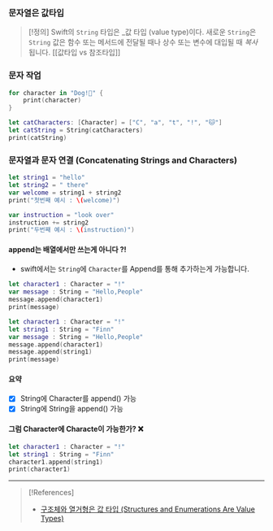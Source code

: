
### 문자열은 값타입
>[!정의]
>Swift의 `String` 타입은 _값 타입 (value type)이다. 
>새로운 `String`은`String` 값은 함수 또는 메서드에 전달될 때나 상수 또는 변수에 대입될 때 _복사_ 됩니다.  [[값타입 vs 참조타입]]

### 문자 작업


```swift title:String에서_Character_추출
for character in "Dog!🐶" {
    print(character)
}
```
```swift title:[Character]->String
let catCharacters: [Character] = ["C", "a", "t", "!", "🐱"]
let catString = String(catCharacters)
print(catString)
```

### 문자열과 문자 연결 (Concatenating Strings and Characters)

```swift title:string끼리_더하기
let string1 = "hello"
let string2 = " there"
var welcome = string1 + string2
print("첫번째 예시 : \(welcome)")

var instruction = "look over"
instruction += string2
print("두번째 예시 : \(instruction)")
```

#### append는 배열에서만 쓰는게 아니다 ?!
- swift에서는 `String`에 `Character`를 Append를 통해 추가하는게 가능합니다.
```swift title:Character에서의_append
let character1 : Character = "!"
var message : String = "Hello,People"
message.append(character1)
print(message)
```

```swift title:String에_String도_append가되나?
let character1 : Character = "!"
let string1 : String = "Finn"
var message : String = "Hello,People"
message.append(character1)
message.append(string1)
print(message)
```
####  요약
- [x] String에 Character를 append() 가능
- [x] String에 String을 append() 가능
#### 그럼 Character에 Characte이 가능한가?  ❌

```swift error:4
let character1 : Character = "!"
let string1 : String = "Finn"
character1.append(string1)
print(character1)
```

---

>[!References]
>- [구조체와 열거형은 값 타입 (Structures and Enumerations Are Value Types)](https://bbiguduk.gitbook.io/swift/language-guide-1/structures-and-classes#structures-and-enumerations-are-value-types) 


